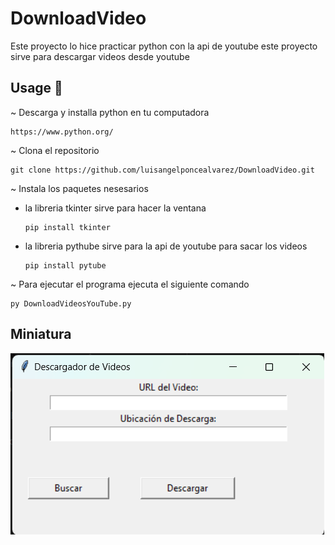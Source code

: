 # DownloadVideo

Este proyecto lo hice practicar python con la api de youtube este proyecto sirve para descargar videos desde youtube

## Usage 🚀

~ Descarga y installa python en tu computadora

```
https://www.python.org/
```

~ Clona el repositorio

```
git clone https://github.com/luisangelponcealvarez/DownloadVideo.git
```

~ Instala los paquetes nesesarios

- la libreria tkinter sirve para hacer la ventana
  ```
  pip install tkinter
  ```
- la libreria pythube sirve para la api de youtube para sacar los videos
  ```
  pip install pytube
  ```

~ Para ejecutar el programa ejecuta el siguiente comando

```
py DownloadVideosYouTube.py
```

## Miniatura

![Miniatura](./miniatura.png)
